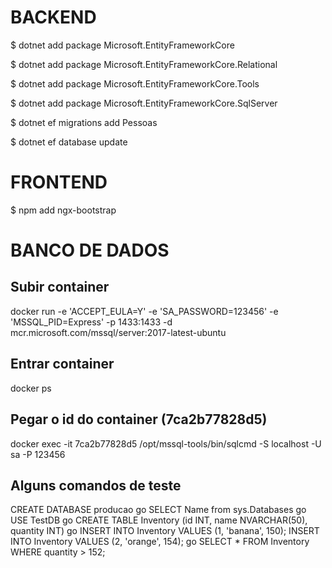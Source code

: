 # BACKEND
$ dotnet add package Microsoft.EntityFrameworkCore

$ dotnet add package Microsoft.EntityFrameworkCore.Relational

$ dotnet add package Microsoft.EntityFrameworkCore.Tools

$ dotnet add package Microsoft.EntityFrameworkCore.SqlServer

$ dotnet ef migrations add Pessoas

$ dotnet ef database update

# FRONTEND
$ npm add ngx-bootstrap


# BANCO DE DADOS
## Subir container
docker run -e 'ACCEPT_EULA=Y' -e 'SA_PASSWORD=123456' -e 'MSSQL_PID=Express' -p 1433:1433 -d mcr.microsoft.com/mssql/server:2017-latest-ubuntu 
 
## Entrar container
docker ps 
## Pegar o id do container (7ca2b77828d5)
docker exec -it 7ca2b77828d5 /opt/mssql-tools/bin/sqlcmd -S localhost -U sa -P 123456

## Alguns comandos de teste
CREATE DATABASE producao
go
SELECT Name from sys.Databases
go
USE TestDB
go
CREATE TABLE Inventory (id INT, name NVARCHAR(50), quantity INT)
go
INSERT INTO Inventory VALUES (1, 'banana', 150); INSERT INTO Inventory VALUES (2, 'orange', 154);
go
SELECT * FROM Inventory WHERE quantity > 152;
 


